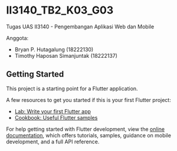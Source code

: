# II3140_TB2_K03_G03

Tugas UAS II3140 - Pengembangan Aplikasi Web dan Mobile

Anggota:
- Bryan P. Hutagalung (18222130)
- Timothy Haposan Simanjuntak (18222137)

## Getting Started

This project is a starting point for a Flutter application.

A few resources to get you started if this is your first Flutter project:

- [Lab: Write your first Flutter app](https://docs.flutter.dev/get-started/codelab)
- [Cookbook: Useful Flutter samples](https://docs.flutter.dev/cookbook)

For help getting started with Flutter development, view the
[online documentation](https://docs.flutter.dev/), which offers tutorials,
samples, guidance on mobile development, and a full API reference.

